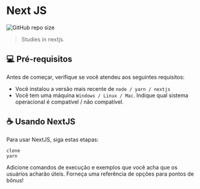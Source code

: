 # Next JS

![GitHub repo size](https://img.shields.io/github/repo-size/iuricode/README-template?style=for-the-badge)

> Studies in nextjs.

<!-- ### Adjustments and improvements

- [x] Taks
- [x] Taks 2
- [x] Taks 3
- [ ] Taks 4
- [ ] Taks 5 -->

## 💻 Pré-requisitos

Antes de começar, verifique se você atendeu aos seguintes requisitos:

- Você instalou a versão mais recente de `node / yarn / nextjs`
- Você tem uma máquina `Windows / Linux / Mac`. Indique qual sistema operacional é compatível / não compatível.

<!-- ## 🚀 Instalando < NextJs >

Para instalar o < NextJs >, siga estas etapas:

Linux e macOS:

```
<comando_de_instalação>
```

Windows:

```
<comando_de_instalação>
``` -->

## ☕ Usando NextJS

Para usar NextJS, siga estas etapas:

```
clone
yarn

```

Adicione comandos de execução e exemplos que você acha que os usuários acharão úteis. Forneça uma referência de opções para pontos de bônus!

<!-- ## 📫 Contribuindo para <nome_do_projeto>

Para contribuir, siga estas etapas:

1. Bifurque este repositório.
2. Crie um branch: `git checkout -b <nome_branch>`.
3. Faça suas alterações e confirme-as: `git commit -m '<mensagem_commit>'`
4. Envie para o branch original: `git push origin <nome_do_projeto> / <local>`
5. Crie a solicitação de pull.

Como alternativa, consulte a documentação do GitHub em [como criar uma solicitação pull](https://help.github.com/en/github/collaborating-with-issues-and-pull-requests/creating-a-pull-request). -->

<!-- ## 🤝 Colaboradores

Agradecemos às seguintes pessoas que contribuíram para este projeto:

<table>
  <tr>
    <td align="center">
      <a href="#" title="defina o título do link">
        <img src="https://avatars3.githubusercontent.com/u/31936044" width="100px;" alt="Foto do Iuri Silva no GitHub"/><br>
        <sub>
          <b>Iuri Silva</b>
        </sub>
      </a>
    </td>
    <td align="center">
      <a href="#" title="defina o título do link">
        <img src="https://s2.glbimg.com/FUcw2usZfSTL6yCCGj3L3v3SpJ8=/smart/e.glbimg.com/og/ed/f/original/2019/04/25/zuckerberg_podcast.jpg" width="100px;" alt="Foto do Mark Zuckerberg"/><br>
        <sub>
          <b>Mark Zuckerberg</b>
        </sub>
      </a>
    </td>
    <td align="center">
      <a href="#" title="defina o título do link">
        <img src="https://miro.medium.com/max/360/0*1SkS3mSorArvY9kS.jpg" width="100px;" alt="Foto do Steve Jobs"/><br>
        <sub>
          <b>Steve Jobs</b>
        </sub>
      </a>
    </td>
  </tr>
</table>

## 😄 Seja um dos contribuidores

Quer fazer parte desse projeto? Clique [AQUI](CONTRIBUTING.md) e leia como contribuir.

## 📝 Licença

Esse projeto está sob licença. Veja o arquivo [LICENÇA](LICENSE.md) para mais detalhes. -->
